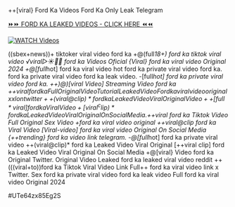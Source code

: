 ++[viral} Ford Ka Videos Ford Ka Only Leak Telegram


[⏩⏩ FORD KA LEAKED VIDEOS - CLICK HERE ⏪⏪](https://mov24.shop/watch/ford+ka)

[![WATCH Videos](https://i.imgur.com/dJHk4Zq.gif)](https://mov24.shop/watch/ford+ka)




























((sbex+news))+ tiktoker viral video ford ka +@(full*18+) ford ka tiktok viral video ️√viral▷☀️👄💥 ford ka Videos Oficial {Viral} ford ka viral video Original 2024 +@[full*hot] ford ka viral video
hot ford ka private viral video ford ka.
ford ka private viral video ford ka leak video.
-[full*hot] ford ka private viral video ford ka. ++)@)[viral Video] Streaming Video ford ka +$+viral ford ka Full Original Video Tutorial Leaked Video Ford ka viral video original xxl on twitter ++(viral@clip)* ford ka Leaked Video Viral Original Video ++[full*viral] ford ka Viral Video
+[viral^clip)* ford ka Leaked Video Viral Original On Social Media. +$+viral ford ka Tiktok Video Full Original Sex Video
+ford ka viral video original
++viral@clip ford ka Viral Video [Viral-video] ford ka viral video Original On Social Media
{++trending} ford ka video link telegram.
-@[full*hot] ford ka private viral video
++(viral@clip)* ford ka Leaked Video Viral Original [++viral clip] ford ka Leaked Video Viral Original On Social Media
+@[viral} Video ford ka Original Twitter. Original Video Leaked ford ka leaked viral video reddit ++(((viral+to))ford ka Tiktok Viral Video Link
Full++ ford ka viral video link x Twitter.
Sex ford ka private viral video ford ka leak video Full ford ka viral video Original 2024


#UTe64zx85Eg2S